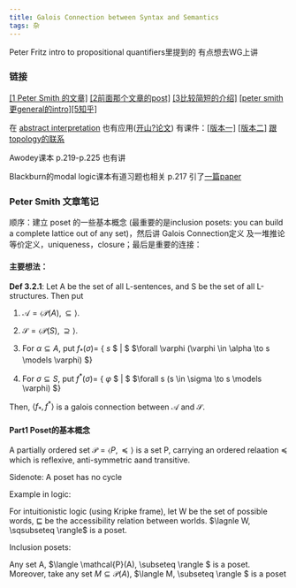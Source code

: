 ```yaml
---
title: Galois Connection between Syntax and Semantics
tags: 杂
---
```


Peter Fritz intro to propositional quantifiers里提到的 有点想去WG上讲

<!--more-->

### 链接

[[1 Peter Smith 的文章]](https://www.logicmatters.net/resources/pdfs/Galois.pdf) [[2前面那个文章的post]](https://www.logicmatters.net/2010/06/03/the-galois-connection-between-syntax-and-semantics/) [[3比较简短的介绍]](https://faculty.uml.edu/jpropp/galois.pdf?curius=3) [[peter smith更general的intro]](https://www.logicmatters.net/resources/pdfs/BeginCatTheory.pdf)[[5知乎]](https://zhuanlan.zhihu.com/p/34638145)

在 [abstract interpretation](https://en.wikipedia.org/wiki/Abstract_interpretation) 也有应用([开山?论文](https://dl.acm.org/doi/pdf/10.1145/567752.567778)) 有课件：[[版本一]](https://www.cs.cmu.edu/~emc/15817-s11/lect-mar30.pdf#page81) [[版本二]](https://www.cs.cmu.edu/~emc/15414-f11/lecture/lec19_GaloisConnections.pdf#page81) [跟topology的联系](https://mathoverflow.net/questions/35719/when-does-a-galois-connection-induce-a-topology)

Awodey课本 p.219-p.225 也有讲 

Blackburn的modal logic课本有道习题也相关 p.217 引了[一篇paper](https://www.cambridge.org/core/journals/mathematical-structures-in-computer-science/article/temporal-logic-of-coalgebras-via-galois-algebras/1D39FFB32D0554D0285109D1487D785E)

### Peter Smith 文章笔记

顺序：建立 poset 的一些基本概念 (最重要的是inclusion posets: you can build a complete lattice out of any set)，然后讲 Galois Connection定义 及一堆推论 等价定义，uniqueness，closure；最后是重要的连接：

#### 主要想法：

**Def 3.2.1**: Let A be the set of all L-sentences, and S be the set of all L-structures. Then put

1. $\mathscr{A} = \langle \mathcal{P}(A), \subseteq \rangle$.

2. $\mathscr{S} = \langle \mathcal{P}(S), \supseteq \rangle$.

3. For $\alpha \subseteq A$,
put $f_*(\sigma) =$ { 
$s$
$ | $ 
$\forall \varphi (\varphi \in \alpha \to s \models \varphi) $}

4. For $\sigma \subseteq S$,
put $f^*(\sigma) =$ { 
$\varphi$
$ | $ 
$\forall s (s \in \sigma \to s \models \varphi) $}

Then,
$\langle f_* , f^* \rangle$
is a galois connection between $\mathscr{A} \text{ and } \mathscr{S}$.


#### Part1 Poset的基本概念

A partially ordered set $\mathscr{P} = \langle P,  \preccurlyeq \rangle$ is a set P, carrying an ordered relaation $\preccurlyeq$ which is reflexive, anti-symmetric aand transitive.

Sidenote: A poset has no cycle

Example in logic:

For intuitionistic logic (using Kripke frame), let W be the set of possible words, $\sqsubseteq$ be the accessibility relation between worlds. $\lagnle W,  \sqsubseteq \rangle$ is a poset.

Inclusion posets:

Any set A, $\langle \mathcal{P}(A), \subseteq \rangle $ is a poset. Moreover, take any set $M \subseteq \mathcal {P}(A)$, $\langle M, \subseteq \rangle $ is a poset


